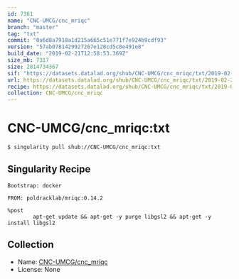 ```yaml
---
id: 7361
name: "CNC-UMCG/cnc_mriqc"
branch: "master"
tag: "txt"
commit: "0a6d8a7918a1d215a665c51e771f7e924b9cdf93"
version: "57ab0781429927267e128cd5c8e491e8"
build_date: "2019-02-21T12:58:53.369Z"
size_mb: 7317
size: 2814734367
sif: "https://datasets.datalad.org/shub/CNC-UMCG/cnc_mriqc/txt/2019-02-21-0a6d8a79-57ab0781/57ab0781429927267e128cd5c8e491e8.simg"
url: https://datasets.datalad.org/shub/CNC-UMCG/cnc_mriqc/txt/2019-02-21-0a6d8a79-57ab0781/
recipe: https://datasets.datalad.org/shub/CNC-UMCG/cnc_mriqc/txt/2019-02-21-0a6d8a79-57ab0781/Singularity
collection: CNC-UMCG/cnc_mriqc
---
```


# CNC-UMCG/cnc_mriqc:txt

```bash
$ singularity pull shub://CNC-UMCG/cnc_mriqc:txt
```

## Singularity Recipe

```singularity
Bootstrap: docker

FROM: poldracklab/mriqc:0.14.2

%post
        apt-get update && apt-get -y purge libgsl2 && apt-get -y install libgsl2
```

## Collection

 - Name: [CNC-UMCG/cnc_mriqc](https://github.com/CNC-UMCG/cnc_mriqc)
 - License: None

